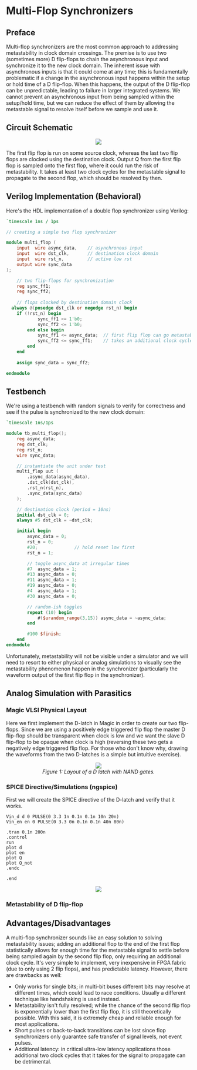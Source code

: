 # Multi-Flop Synchronizers

## Preface
Multi-flop synchronizers are the most common approach to addressing metastability in clock domain crossings. The premise is to use
two (sometimes more) D flip-flops to chain the asynchronous input and synchronize it to the new clock domain. The inherent issue 
with asynchronous inputs is that it could come at any time; this is fundamentally problematic if a change in the asynchronous input
happens within the setup or hold time of a D flip-flop. When this happens, the output of the D flip-flop can be unpredictable, leading
to failure in larger integrated systems. We cannot prevent an asynchronous input from being sampled within the setup/hold time, but we 
can reduce the effect of them by allowing the metastable signal to resolve itself before we sample and use it.

## Circuit Schematic
<p align="center">
    <img src="./TwoFlopSynch.png" />
</p>

The first flip flop is run on some source clock, whereas the last two flip flops are clocked using the destination clock. Output Q from
the first flip flop is sampled onto the first flop, where it could run the risk of metastability. It takes at least two clock cycles for the
metastable signal to propagate to the second flop, which should be resolved by then.

## Verilog Implementation (Behavioral)

Here's the HDL implementation of a double flop synchronizer using Verilog:

```Verilog
`timescale 1ns / 1ps

// creating a simple two flop synchronizer

module multi_flop (
    input  wire async_data,    // asynchronous input
    input  wire dst_clk,       // destination clock domain
    input  wire rst_n,         // active low rst     
    output wire sync_data      
);

    // two flip-flops for synchronization
    reg sync_ff1;
    reg sync_ff2;
    
    // flops clocked by destination domain clock
  always @(posedge dst_clk or negedge rst_n) begin
    if (!rst_n) begin
            sync_ff1 <= 1'b0;
            sync_ff2 <= 1'b0;
        end else begin
            sync_ff1 <= async_data;  // first flip flop can go metastable here
            sync_ff2 <= sync_ff1;    // takes an additional clock cycle to propagate
        end
    end
    
    assign sync_data = sync_ff2;

endmodule
```
## Testbench 
We're using a testbench with random signals to verify for correctness and see if the pulse is synchronized to the new clock domain:
```Verilog
`timescale 1ns/1ps

module tb_multi_flop();
    reg async_data;
    reg dst_clk;
    reg rst_n;
    wire sync_data;

    // instantiate the unit under test
    multi_flop uut (
        .async_data(async_data),
        .dst_clk(dst_clk),
        .rst_n(rst_n),
        .sync_data(sync_data)
    );

    // destination clock (period = 10ns)
    initial dst_clk = 0;
    always #5 dst_clk = ~dst_clk;

    initial begin
        async_data = 0;
        rst_n = 0;
        #20;              // hold reset low first
        rst_n = 1;

        // toggle async_data at irregular times
        #7  async_data = 1;
        #13 async_data = 0;
        #11 async_data = 1;
        #19 async_data = 0;
        #4  async_data = 1;
        #30 async_data = 0;

        // random-ish toggles
        repeat (10) begin
            #($urandom_range(3,15)) async_data = ~async_data;
        end

        #100 $finish;
    end
endmodule
```

Unfortunately, metastability will not be visible under a simulator and we will need to resort to either physical or analog simulations
to visually see the metastability phenomenon happen in the synchronizer (particularly the waveform output of the first flip flop in the
synchronizer).

## Analog Simulation with Parasitics

### Magic VLSI Physical Layout
Here we first implement the D-latch in Magic in order to create our two flip-flops. Since we are using a positively edge triggered flip flop the master D flip-flop should be transparent when clock is low and we want the slave D flip-flop to be opaque when clock is high (reversing these two gets a negatively edge triggered flip flop. For those who don't know why, drawing the waveforms from the two D-latches is a simple but intuitive exercise). 
<p align="center">
    <img src="./DLatchMagicLayout.png" />
    <br>
    <em>Figure 1: Layout of a D latch with NAND gates.</em>
</p>

### SPICE Directive/Simulations (ngspice)
First we will create the SPICE directive of the D-latch and verify that it works.
```SPICE
Vin_d d 0 PULSE(0 3.3 1n 0.1n 0.1n 10n 20n)
Vin_en en 0 PULSE(0 3.3 0n 0.1n 0.1n 40n 80n)

.tran 0.1n 200n
.control
run
plot d
plot en
plot Q
plot Q_not
.endc

.end
```
<p align="center">
    <img src="./DLatchSimulation.png" />
</p>

### Metastability of D flip-flop

## Advantages/Disadvantages
A multi-flop synchronizer sounds like an easy solution to solving metastability issues; adding an additional flop to the end of the first flop statistically allows for enough time for the metastable signal to settle before being sampled again by the second flip flop, only requiring an additional clock cycle. It's very simple to implement, very inexpensive in FPGA fabric (due to only using 2 flip flops), and has predictable latency. However, there are drawbacks as well:
- Only works for single bits; in multi-bit buses different bits may resolve at different times, which could lead to race conditions. Usually a different technique like handshaking is used instead.
- Metastability isn't fully resolved; while the chance of the second flip flop is exponentially lower than the first flip flop, it is still theoretically possible. With this said, it is extremely cheap and reliable enough for most applications.
- Short pulses or back-to-back transitions can be lost since flop synchronizers only guarantee safe transfer of signal levels, not event pulses.
- Additional latency: in critical ultra-low latency applications those additional two clock cycles that it takes for the signal to propagate can be detrimental.
